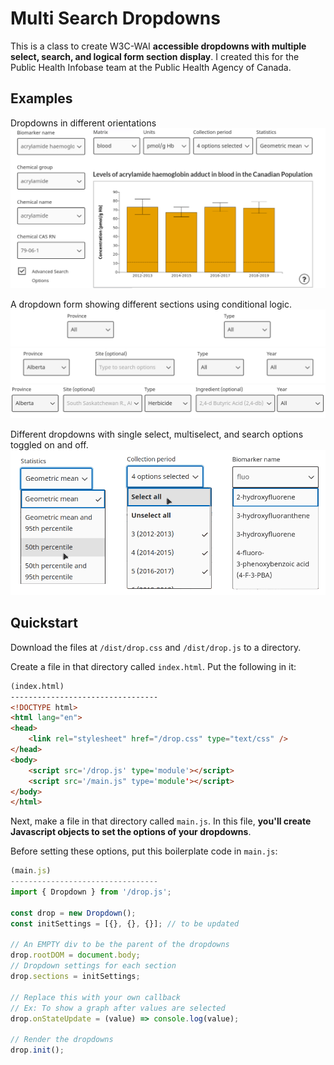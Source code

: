 # Multi Search Dropdowns

This is a class to create W3C-WAI **accessible dropdowns with multiple select, search, and logical form section display**. I created this for the Public Health Infobase team at the Public Health Agency of Canada.

## Examples
Dropdowns in different orientations ![vertical and horizontal dropdowns](./images/dropOrientations.png)

A dropdown form showing different sections using conditional logic.
![only two dropdowns show](./images/dropLogic1.png) 
![more dropdowns appear with user input](./images/dropLogic2.png) 
![all dropdowns appear and have values](./images/dropLogic3.png) 

Different dropdowns with single select, multiselect, and search options toggled on and off.
![single select dropdowns](./images/dropTypes.png)

## Quickstart
Download the files at `/dist/drop.css` and `/dist/drop.js` to a directory.

Create a file in that directory called `index.html`. Put the following in it: 

```html
(index.html)
---------------------------------
<!DOCTYPE html>
<html lang="en">
<head>
    <link rel="stylesheet" href="/drop.css" type="text/css" />
</head>
<body>
    <script src='/drop.js' type='module'></script>
    <script src='/main.js" type='module'></script>
</body>
</html>
```

Next, make a file in that directory called `main.js`. In this file, **you'll create Javascript objects to set the options of your dropdowns**.

Before setting these options, put this boilerplate code in `main.js`:

```js
(main.js)
---------------------------------
import { Dropdown } from '/drop.js';

const drop = new Dropdown();
const initSettings = [{}, {}, {}]; // to be updated

// An EMPTY div to be the parent of the dropdowns
drop.rootDOM = document.body;
// Dropdown settings for each section
drop.sections = initSettings;

// Replace this with your own callback
// Ex: To show a graph after values are selected
drop.onStateUpdate = (value) => console.log(value);

// Render the dropdowns
drop.init();
```